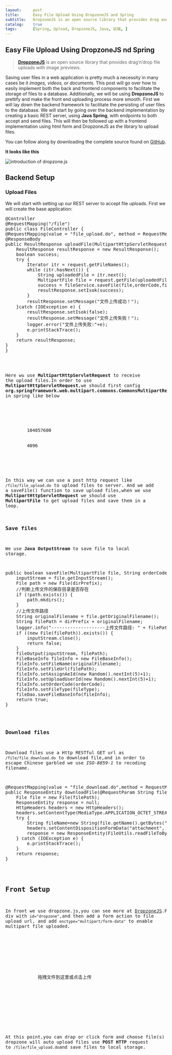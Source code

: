 ```yaml
---
layout:     post
title:      Easy File Upload Using DropzoneJS and Spring
subtitle:   DropzoneJS is an open source library that provides drag and drop file uploads with image previews.
catalog:    true
tags:       [Spring, Upload, DropzoneJS, Java, 后端, ]
---
```




## Easy File Upload Using DropzoneJS nd Spring

>**[DropzoneJS](http://www.dropzonejs.com/)** is an open source library that provides drag’n’drop file uploads with image previews.

Saving user files in a web application is pretty much a necessity in many cases be it *images, videos, or documents.* This post will go over how to easily implement both the back and frontend components to facilitate the storage of files to a database. Additionally, we will be using **DropzoneJS** to prettify and make the front end uploading process more smooth. First we will lay down the backend framework to facilitate the persisting of user files to the database. We will start by going over the backend implementation by creating a basic REST server, using **Java Spring**, with endpoints to both accept and send files. This will then be followed up with a frontend implementation using html form and DropzoneJS as the library to upload files.

You can follow along by downloading the complete source found on [GitHub](https://github.com/enyo/dropzone/tree/gh-pages).

**It looks like this**

![introduction of dropzone.js](http://oc26wuqdw.bkt.clouddn.com/DropzoneJS_Introduction.png)

## Backend Setup

### Upload Files

We will start with setting up our REST server to accept file uploads. First we will create the base application:


<pre class="prettyprint">
@Controller
@RequestMapping("/file")
public class FileController {
@RequestMapping(value = "file_upload.do", method = RequestMethod.POST)
@ResponseBody
public ResultResponse<Object> uploadFile(MultipartHttpServletRequest request,@RequestParam String orderCode,@RequestParam int fileType,@RequestParam String assignedAe) {
    ResultResponse resultResponse = new ResultResponse();
    boolean success;
    try {
        Iterator<String> itr = request.getFileNames();
        while (itr.hasNext()) {
            String uploadedFile = itr.next();
            MultipartFile file = request.getFile(uploadedFile);
            success = fileService.saveFile(file,orderCode,fileType,assignedAe);
            resultResponse.setIsok(success);
        }
        resultResponse.setMessage("文件上传成功！");
    }catch (IOException e) {
        resultResponse.setIsok(false);
        resultResponse.setMessage("文件上传失败！");
        logger.error("文件上传失败:"+e);
        e.printStackTrace();
    }
    return resultResponse;
}
}

</pre>

Here wu use **MultipartHttpServletRequest** to receive the upload files.In order to use **MultipartHttpServletRequest**,we should first config **org.springframework.web.multipart.commons.CommonsMultipartResolver** in spring like below

<pre class="prettyprint">
<bean id="multipartResolver" class="org.springframework.web.multipart.commons.CommonsMultipartResolver">
    <!-- set the max upload size100MB -->
    <property name="maxUploadSize">
        <value>104857600</value>
    </property>
    <property name="maxInMemorySize">
        <value>4096</value>
    </property>
</bean>
</pre>

In this way we can use a post http request like `/file/file_upload.do` to upload files to server.
And we add a saveFile() function to save upload files,when we use **MultipartHttpServletRequest** we should use **MultipartFile** to get upload files and save them in a loop.

### Save files

We use **Java OutputStream** to save file to local storage.

<pre class="prettyprint">
public boolean saveFile(MultipartFile file, String orderCode, int fileType, String assignedAe) throws IOException {
    inputStream = file.getInputStream();
    File path = new File(dirPrefix);
    //判断上传文件的保存目录是否存在
    if (!path.exists()) {
        path.mkdirs();
    }
    //上传文件路径
    String originalFilename = file.getOriginalFilename();
    String filePath = dirPrefix + originalFilename;
    logger.info("--------------------上传文件路径: " + filePath);
    if ((new File(filePath)).exists()) {
        inputStream.close();
        return false;
    }
    fileOutput(inputStream, filePath);
    FileBaseInfo fileInfo = new FileBaseInfo();
    fileInfo.setFileName(originalFilename);
    fileInfo.setFileUrl(filePath);
    fileInfo.setAssignAeId(new Random().nextInt(5)+1);
    fileInfo.setUploadUserId(new Random().nextInt(5)+1);
    fileInfo.setOrderCode(orderCode);
    fileInfo.setFileType(fileType);
    fileDao.saveFileBaseInfo(fileInfo);
    return true;
}
</pre>

### Download files

Download files use a Http RESTful GET url as `/file/file_download.do` to download file,and in order to escape Chinese garbled we use *ISO-8859-1* to recoding filename.

<pre class="prettyprint">
@RequestMapping(value = "file_download.do",method = RequestMethod.GET)
public ResponseEntity<byte[]> downloadFile(@RequestParam String filePath){
    File file = new File(filePath);
    ResponseEntity<byte[]> response = null;
    HttpHeaders headers = new HttpHeaders();
    headers.setContentType(MediaType.APPLICATION_OCTET_STREAM);
    try {
        String fileName=new String(file.getName().getBytes("UTF-8"),"ISO-8859-1");
        headers.setContentDispositionFormData("attachment", fileName);
        response = new ResponseEntity<byte[]>(FileUtils.readFileToByteArray(file),headers, HttpStatus.CREATED);
    } catch (IOException e) {
        e.printStackTrace();
    }
    return response;
}
</pre>

## Front Setup

In front we use dropzone.js,you can see more at [DropzoneJS](http://www.dropzonejs.com/).First you should add a div with `id="dropzone"`,and then add a form action to file upload url, and add `enctype="multipart/form-data"` to enable multipart file uploaded.

<pre class="prettyprint">
<div id="dropzone">
    <form action="/file/file_upload.do" class="dropzone needsclick dz-clickable" id="demo-upload" enctype="multipart/form-data" method="post">

        <div class="dz-message needsclick">
            拖拽文件到这里或点击上传
        </div>

    </form>
</div>
</pre>

At this point,you can drap or click form and choose file(s) then dropzone will auto upload files use **POST HTTP** request to `/file/file_upload.do`and save files to local storage.